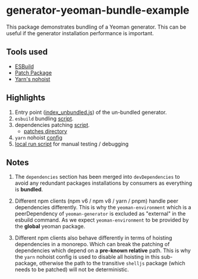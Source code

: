 # generator-yeoman-bundle-example

This package demonstrates bundling of a Yeoman generator.
This can be useful if the generator installation performance is important.

## Tools used

- [ESBuild](https://esbuild.github.io/)
- [Patch Package](https://github.com/ds300/patch-package)
- [Yarn's nohoist](https://classic.yarnpkg.com/blog/2018/02/15/nohoist/)

## Highlights

1. Entry point ([index_unbundled.js]()) of the un-bundled generator.
2. `esbuild` bundling [script](https://github.com/SAP-samples/ecmascript-monorepo-template/blob/a44d932196d619ff05f0100c12236f962ba32d38/packages/generator-yeoman-bundle-example/package.json#L26).
3. dependencies patching [script](https://github.com/SAP-samples/ecmascript-monorepo-template/blob/a44d932196d619ff05f0100c12236f962ba32d38/packages/generator-yeoman-bundle-example/package.json#L25).
   - [patches directory](https://github.com/SAP-samples/ecmascript-monorepo-template/tree/main/packages/generator-yeoman-bundle-example/patches)
4. `yarn` nohoist [config](https://github.com/SAP-samples/ecmascript-monorepo-template/blob/a44d932196d619ff05f0100c12236f962ba32d38/package.json#L8-L11)
5. [local run script](https://github.com/SAP-samples/ecmascript-monorepo-template/blob/a44d932196d619ff05f0100c12236f962ba32d38/packages/generator-yeoman-bundle-example/package.json#L27) for manual testing / debugging

## Notes

1. The `dependencies` section has been merged into `devDependencies` to avoid any redundant packages installations
   by consumers as everything is **bundled**.

2. Different npm clients (npm v6 / npm v8 / yarn / pnpm) handle peer dependencies differently.
   This is why the `yeoman-environment` which is a peerDependency of `yeoman-generator`
   is excluded as "external" in the esbuild command.
   As we expect `yeoman-environment` to be provided by the **global** yeoman package.

3. Different npm clients also behave differently in terms of hoisting dependencies in a monorepo.
   Which can break the patching of dependencies which depend on a **pre-known relative** path.
   This is why the `yarn` nohoist config is used to disable all hoisting in this sub-package,
   otherwise the path to the transitive `shelljs` package (which needs to be patched) will not
   be deterministic.

